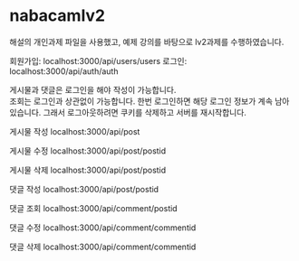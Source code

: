 # nabacamlv2
해설의 개인과제 파일을 사용했고, 예제 강의를 바탕으로 lv2과제를 수행하였습니다.

회원가입: localhost:3000/api/users/users
로그인: localhost:3000/api/auth/auth 

게시물과 댓글은 로그인을 해야 작성이 가능합니다.<br>
조회는 로그인과 상관없이 가능합니다.
한번 로그인하면 해당 로그인 정보가 계속 남아있습니다.
그래서 로그아웃하려면 쿠키를 삭제하고 서버를 재시작합니다.

게시물 작성
localhost:3000/api/post

게시물 수정
localhost:3000/api/post/postid

게시물 삭제
localhost:3000/api/post/postid

댓글 작성
localhost:3000/api/post/postid

댓글 조회
localhost:3000/api/comment/postid

댓글 수정
localhost:3000/api/comment/commentid

댓글 삭제
localhost:3000/api/comment/commentid
